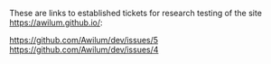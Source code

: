 These are links to established tickets for research testing of the site https://awilum.github.io/:

https://github.com/Awilum/dev/issues/5
https://github.com/Awilum/dev/issues/4
